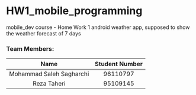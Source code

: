 # HW1_mobile_programming

mobile_dev course - Home Work 1
android weather app, supposed to show the weather forecast of 7 days

### Team Members:
|        Name        | Student Number |
|:-----------------:|:--------------:|
|   Mohammad Saleh Sagharchi| 96110797 |
| Reza Taheri |    95109145 |
